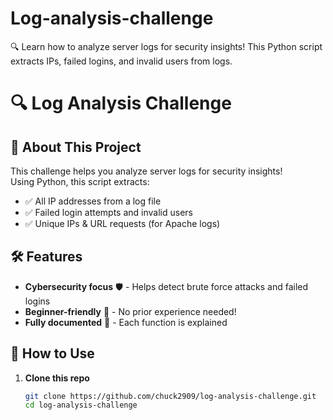 # Log-analysis-challenge
🔍 Learn how to analyze server logs for security insights!  This Python script extracts IPs, failed logins, and invalid users from logs. 

# 🔍 Log Analysis Challenge

## 🚀 About This Project
This challenge helps you analyze server logs for security insights!  
Using Python, this script extracts:
- ✅ All IP addresses from a log file
- ✅ Failed login attempts and invalid users
- ✅ Unique IPs & URL requests (for Apache logs)

## 🛠 Features
- **Cybersecurity focus** 🛡️ - Helps detect brute force attacks and failed logins
- **Beginner-friendly** 🔰 - No prior experience needed!
- **Fully documented** 📖 - Each function is explained

## 🔗 How to Use
1. **Clone this repo**
   ```sh
   git clone https://github.com/chuck2909/log-analysis-challenge.git
   cd log-analysis-challenge
